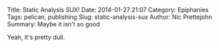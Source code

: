 Title: Static Analysis SUX!
Date: 2014-01-27 21:07
Category: Epiphanies
Tags: pelican, publishing
Slug: static-analysis-sux
Author: Nic Prettejohn
Summary: Maybe it isn't so good

Yeah, it's pretty dull.
